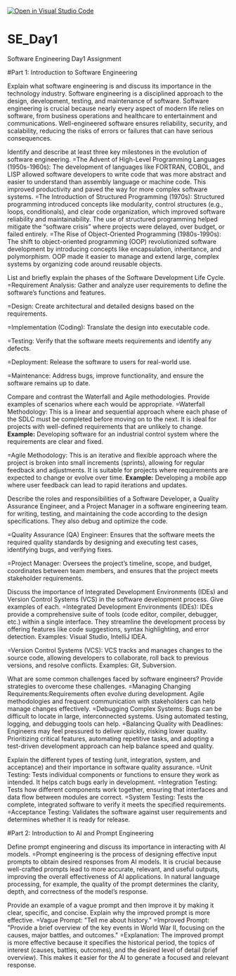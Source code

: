[![Open in Visual Studio Code](https://classroom.github.com/assets/open-in-vscode-2e0aaae1b6195c2367325f4f02e2d04e9abb55f0b24a779b69b11b9e10269abc.svg)](https://classroom.github.com/online_ide?assignment_repo_id=15594638&assignment_repo_type=AssignmentRepo)
# SE_Day1
Software Engineering Day1 Assignment

#Part 1: Introduction to Software Engineering

Explain what software engineering is and discuss its importance in the technology industry.
Software engineering is a disciplined approach to the design, development, testing, and maintenance of software. Software engineering is crucial because nearly every aspect of modern life relies on software, from business operations and healthcare to entertainment and communications. Well-engineered software ensures reliability, security, and scalability, reducing the risks of errors or failures that can have serious consequences.


Identify and describe at least three key milestones in the evolution of software engineering.
=The Advent of High-Level Programming Languages (1950s-1960s): The development of languages like FORTRAN, COBOL, and LISP allowed software developers to write code that was more abstract and easier to understand than assembly language or machine code. This improved productivity and paved the way for more complex software systems.
=The Introduction of Structured Programming (1970s): Structured programming introduced concepts like modularity, control structures (e.g., loops, conditionals), and clear code organization, which improved software reliability and maintainability. The use of structured programming helped mitigate the “software crisis” where projects were delayed, over budget, or failed entirely.
=The Rise of Object-Oriented Programming (1980s-1990s): The shift to object-oriented programming (OOP) revolutionized software development by introducing concepts like encapsulation, inheritance, and polymorphism. OOP made it easier to manage and extend large, complex systems by organizing code around reusable objects.


List and briefly explain the phases of the Software Development Life Cycle.
=Requirement Analysis: Gather and analyze user requirements to define the software’s functions and features.

=Design: Create architectural and detailed designs based on the requirements.

=Implementation (Coding): Translate the design into executable code.

=Testing: Verify that the software meets requirements and identify any defects.

=Deployment: Release the software to users for real-world use.

=Maintenance: Address bugs, improve functionality, and ensure the software remains up to date.


Compare and contrast the Waterfall and Agile methodologies. Provide examples of scenarios where each would be appropriate.
=Waterfall Methodology: This is a linear and sequential approach where each phase of the SDLC must be completed before moving on to the next. It is ideal for projects with well-defined requirements that are unlikely to change. **Example:** Developing software for an industrial control system where the requirements are clear and fixed.

=Agile Methodology: This is an iterative and flexible approach where the project is broken into small increments (sprints), allowing for regular feedback and adjustments. It is suitable for projects where requirements are expected to change or evolve over time. **Example:** Developing a mobile app where user feedback can lead to rapid iterations and updates.


Describe the roles and responsibilities of a Software Developer, a Quality Assurance Engineer, and a Project Manager in a software engineering team.
for writing, testing, and maintaining the code according to the design specifications. They also debug and optimize the code.

=Quality Assurance (QA) Engineer: Ensures that the software meets the required quality standards by designing and executing test cases, identifying bugs, and verifying fixes.

=Project Manager: Oversees the project’s timeline, scope, and budget, coordinates between team members, and ensures that the project meets stakeholder requirements.


Discuss the importance of Integrated Development Environments (IDEs) and Version Control Systems (VCS) in the software development process. Give examples of each.
=Integrated Development Environments (IDEs): IDEs provide a comprehensive suite of tools (code editor, compiler, debugger, etc.) within a single interface. They streamline the development process by offering features like code suggestions, syntax highlighting, and error detection. Examples: Visual Studio, IntelliJ IDEA.

=Version Control Systems (VCS): VCS tracks and manages changes to the source code, allowing developers to collaborate, roll back to previous versions, and resolve conflicts. Examples: Git, Subversion.


What are some common challenges faced by software engineers? Provide strategies to overcome these challenges.
=Managing Changing Requirements:Requirements often evolve during development. Agile methodologies and frequent communication with stakeholders can help manage changes effectively.
=Debugging Complex Systems: Bugs can be difficult to locate in large, interconnected systems. Using automated testing, logging, and debugging tools can help.
=Balancing Quality with Deadlines: Engineers may feel pressured to deliver quickly, risking lower quality. Prioritizing critical features, automating repetitive tasks, and adopting a test-driven development approach can help balance speed and quality.


Explain the different types of testing (unit, integration, system, and acceptance) and their importance in software quality assurance.
 =Unit Testing: Tests individual components or functions to ensure they work as intended. It helps catch bugs early in development.
=Integration Testing: Tests how different components work together, ensuring that interfaces and data flow between modules are correct.
=System Testing: Tests the complete, integrated software to verify it meets the specified requirements.
=Acceptance Testing: Validates the software against user requirements and determines whether it is ready for release.


#Part 2: Introduction to AI and Prompt Engineering


Define prompt engineering and discuss its importance in interacting with AI models.
=Prompt engineering is the process of designing effective input prompts to obtain desired responses from AI models. It is crucial because well-crafted prompts lead to more accurate, relevant, and useful outputs, improving the overall effectiveness of AI applications. In natural language processing, for example, the quality of the prompt determines the clarity, depth, and correctness of the model’s response.


Provide an example of a vague prompt and then improve it by making it clear, specific, and concise. Explain why the improved prompt is more effective.
=Vague Prompt: "Tell me about history."
=Improved Prompt: "Provide a brief overview of the key events in World War II, focusing on the causes, major battles, and outcomes."
=Explanation: The improved prompt is more effective because it specifies the historical period, the topics of interest (causes, battles, outcomes), and the desired level of detail (brief overview). This makes it easier for the AI to generate a focused and relevant response.
